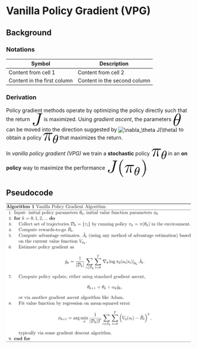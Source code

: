 # Vanilla Policy Gradient (VPG)

## Background
### Notations
Symbol | Description
------------ | -------------
Content from cell 1 | Content from cell 2
Content in the first column | Content in the second column

### Derivation
Policy gradient methods operate by optimizing the policy directly such that the return <img align="center" src="../../docs/images/VPG/J.svg" alt="J"/> is maximized. Using *gradient ascent*, the parameters <img align="center" src="../../docs/images/VPG/theta.svg" alt="theta"/> can be moved into the direction suggested by <img align="center" src="../../docs/images/VPG/Nable-of-J.svg" alt="\nabla_\theta J(\theta)"/> to obtain a policy <img align="center" src="../../docs/images/VPG/pi_theta.svg" alt="\pi_{\theta}"/> that maximizes the return.

In *vanilla policy gradient (VPG)* we train a **stochastic** policy <img align="center" src="../../docs/images/VPG/pi_theta.svg" alt="\pi_{\theta}"/> in an **on policy** way to maximize the performance <img align="center" src="../../docs/images/VPG/J-of-pi_theta.svg" alt="J(\pi_{\theta})"/>.






## Pseudocode
![VPG pseudocode algorithm](../../docs/images/VPG/VPG_Pseudocode.svg)
